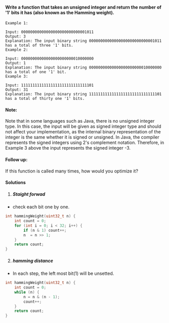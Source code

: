 #### Write a function that takes an unsigned integer and return the number of '1' bits it has (also known as the Hamming weight).

 

```
Example 1:

Input: 00000000000000000000000000001011
Output: 3
Explanation: The input binary string 00000000000000000000000000001011 has a total of three '1' bits.
Example 2:

Input: 00000000000000000000000010000000
Output: 1
Explanation: The input binary string 00000000000000000000000010000000 has a total of one '1' bit.
Example 3:

Input: 11111111111111111111111111111101
Output: 31
Explanation: The input binary string 11111111111111111111111111111101 has a total of thirty one '1' bits.
```
 

#### Note:

Note that in some languages such as Java, there is no unsigned integer type. In this case, the input will be given as signed integer type and should not affect your implementation, as the internal binary representation of the integer is the same whether it is signed or unsigned.
In Java, the compiler represents the signed integers using 2's complement notation. Therefore, in Example 3 above the input represents the signed integer -3.
 

#### Follow up:

If this function is called many times, how would you optimize it?


#### Solutions


1. ##### Staight forwad

- check each bit one by one.

```c++
int hammingWeight(uint32_t n) {
    int count = 0;
    for (int i = 0; i < 32; i++) {
        if (n & 1) count++;
        n  = n >> 1;
    }
    return count;
}
```

2. ##### hamming distance

- In each step, the left most bit(1) will be unsetted.

```c++
int hammingWeight(uint32_t n) {
    int count = 0;
    while (n) {
        n = n & (n - 1);
        count++;
    }
    return count;
}
```
